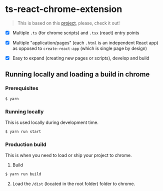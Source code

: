 # ts-react-chrome-extension

> This is based on this [project](https://github.com/Samic8/Hippocampus), please, check it out!

- [x] Multiple `.ts` (for chrome scripts) and `.tsx` (react) entry points
- [x] Multiple "application/pages" (each `.html` is an independent React app) as opposed to `create-react-app` (which is single page by design)
- [x] Easy to expand (creating new pages or scripts), develop and build


## Running locally and loading a build in chrome

### Prerequisites

```bash
$ yarn
```

### Running locally

This is used locally during development time.

```bash
$ yarn run start
```

### Production build

This is when you need to load or ship your project to chrome.

1) Build

```bash
$ yarn run build
```

2) Load the `/dist` (located in the root folder) folder to chrome.
